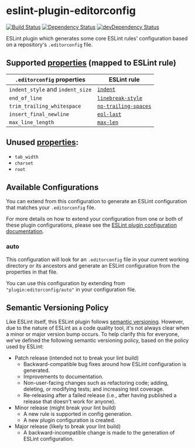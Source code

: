 # eslint-plugin-editorconfig
[![Build Status](https://travis-ci.org/platinumazure/eslint-plugin-editorconfig.svg?branch=master)](https://travis-ci.org/platinumazure/eslint-plugin-editorconfig)
[![Dependency Status](https://david-dm.org/platinumazure/eslint-plugin-editorconfig/status.svg)](https://david-dm.org/platinumazure/eslint-plugin-editorconfig)
[![devDependency Status](https://david-dm.org/platinumazure/eslint-plugin-editorconfig/dev-status.svg)](https://david-dm.org/platinumazure/eslint-plugin-editorconfig?type=dev)

ESLint plugin which generates some core ESLint rules' configuration based on
a repository's `.editorconfig` file.

## Supported [properties](https://editorconfig.org/#supported-properties) (mapped to ESLint rule)

|`.editorconfig` properties|ESLint rule|
|--------------------------|-----------|
|`indent_style` and `indent_size`|[`indent`](https://eslint.org/docs/rules/indent)
|`end_of_line`|[`linebreak-style`](https://eslint.org/docs/rules/linebreak-style)|
|`trim_trailing_whitespace`|[`no-trailing-spaces`](https://eslint.org/docs/rules/no-trailing-spaces)|
|`insert_final_newline`|[`eol-last`](https://eslint.org/docs/rules/eol-last)|
|`max_line_length`|[`max-len`](https://eslint.org/docs/rules/max-len)|

## Unused [properties](https://editorconfig.org/#supported-properties):
- `tab_width`
- `charset`
- `root`

## Available Configurations

You can extend from this configuration to generate an ESLint configuration that
matches your `.editorconfig` file.

For more details on how to extend your configuration from one or both of these plugin configurations, please see the [ESLint plugin configuration documentation](http://eslint.org/docs/user-guide/configuring#using-the-configuration-from-a-plugin).

### auto

This configuration will look for an `.editorconfig` file in your current working
directory or its ancestors and generate an ESLint configuration from the
properties in that file.

You can use this configuration by extending from `"plugin:editorconfig/auto"` in your configuration file.

## Semantic Versioning Policy

Like ESLint itself, this ESLint plugin follows [semantic versioning](http://semver.org). However, due to the nature of ESLint as a code quality tool, it's not always clear when a minor or major version bump occurs. To help clarify this for everyone, we've defined the following semantic versioning policy, based on the policy used by ESLint:

* Patch release (intended not to break your lint build)
    * Backward-compatible bug fixes around how ESLint configuration is generated.
    * Improvements to documentation.
    * Non-user-facing changes such as refactoring code; adding, deleting, or modifying tests; and increasing test coverage.
    * Re-releasing after a failed release (i.e., after having published a release that doesn't work for anyone).
* Minor release (might break your lint build)
    * A new rule is supported in config generation.
    * A new plugin configuration is created.
* Major release (likely to break your lint build)
    * A backward-incompatible change is made to the generation of ESLint configuration.
